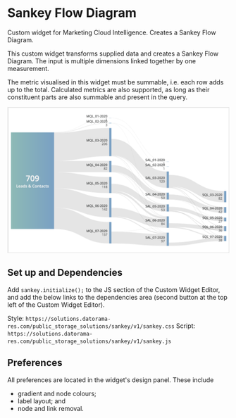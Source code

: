 # Sankey Flow Diagram
Custom widget for Marketing Cloud Intelligence. Creates a Sankey Flow Diagram.

This custom widget transforms supplied data and creates a Sankey Flow Diagram. The input is multiple dimensions linked together by one measurement.

The metric visualised in this widget must be summable, i.e. each row adds up to the total. Calculated metrics are also supported, as long as their constituent parts are also summable and present in the query.

![Preview image](image.png)

## Set up and Dependencies
Add `sankey.initialize();` to the JS section of the Custom Widget Editor, and add the below links to the dependencies area (second button at the top left of the Custom Widget Editor).

Style: `https://solutions.datorama-res.com/public_storage_solutions/sankey/v1/sankey.css`
Script: `https://solutions.datorama-res.com/public_storage_solutions/sankey/v1/sankey.js`

## Preferences
All preferences are located in the widget's design panel. These include
* gradient and node colours;
* label layout; and
* node and link removal.